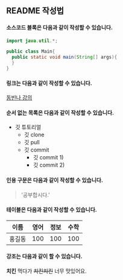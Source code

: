 ## README 작성법

#### 소스코드 블록은 다음과 같이 작성할 수 있습니다.

```java
import java.util.*;

public class Main{
  public static void main(String[] args){
  }
}
```


#### 링크는 다음과 같이 작성할 수 있습니다.

[동빈나 강의](https://www.youtube.com/watch?v=MFJIOqxK6k8)


#### 순서 없는 목록은 다음과 같이 작성할 수 있습니다. 

* 깃 튜토리얼
  * 깃 clone
  * 깃 pull
  * 깃 commit
    * 깃 commit 1)
    * 깃 commit 2)


#### 인용 구문은 다음과 같이 작성할 수 있습니다.

> '공부합시다.'


#### 테이블은 다음과 같이 작성할 수 있습니다. 

이름|영어|정보|수학
---|---|---|---|
홍길동|100|100|100|100


#### 강조는 다음과 같이 할 수 있습니다. 

**치킨** 먹다가 ~~치킨치킨~~ 너무 맛있어요.
